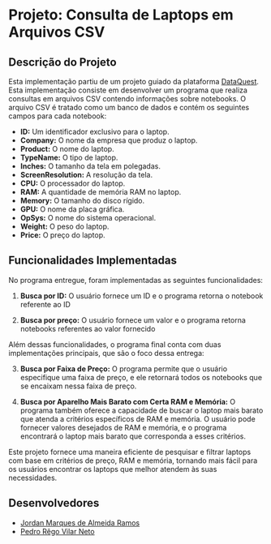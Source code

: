 # Projeto: Consulta de Laptops em Arquivos CSV

## Descrição do Projeto

Esta implementação partiu de um projeto guiado da plataforma [DataQuest](https://app.dataquest.io/c/86/m/481/guided-project%3A-building-fast-queries-on-a-csv/1/the-dat). Esta implementação consiste em desenvolver um programa que realiza consultas em arquivos CSV contendo informações sobre notebooks. O arquivo CSV é tratado como um banco de dados e contém os seguintes campos para cada notebook:

- **ID:** Um identificador exclusivo para o laptop.
- **Company:** O nome da empresa que produz o laptop.
- **Product:** O nome do laptop.
- **TypeName:** O tipo de laptop.
- **Inches:** O tamanho da tela em polegadas.
- **ScreenResolution:** A resolução da tela.
- **CPU:** O processador do laptop.
- **RAM:** A quantidade de memória RAM no laptop.
- **Memory:** O tamanho do disco rígido.
- **GPU:** O nome da placa gráfica.
- **OpSys:** O nome do sistema operacional.
- **Weight:** O peso do laptop.
- **Price:** O preço do laptop.

## Funcionalidades Implementadas

No programa entregue, foram implementadas as seguintes funcionalidades:

1. **Busca por ID:** O usuário fornece um ID e o programa retorna o notebook referente ao ID

2. **Busca por preço:** O usuário fornece um valor e o programa retorna notebooks referentes ao valor fornecido

Além dessas funcionalidades, o programa final conta com duas implementações principais, que são o foco dessa entrega:

3. **Busca por Faixa de Preço:** O programa permite que o usuário especifique uma faixa de preço, e ele retornará todos os notebooks que se encaixam nessa faixa de preço.

4. **Busca por Aparelho Mais Barato com Certa RAM e Memória:** O programa também oferece a capacidade de buscar o laptop mais barato que atenda a critérios específicos de RAM e memória. O usuário pode fornecer valores desejados de RAM e memória, e o programa encontrará o laptop mais barato que corresponda a esses critérios.

Este projeto fornece uma maneira eficiente de pesquisar e filtrar laptops com base em critérios de preço, RAM e memória, tornando mais fácil para os usuários encontrar os laptops que melhor atendem às suas necessidades.

## Desenvolvedores

- [Jordan Marques de Almeida Ramos](https://github.com/jordanmaramos)
- [Pedro Rêgo Vilar Neto](https://github.com/pedrorvn)







